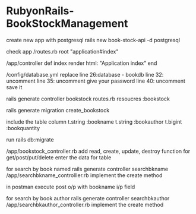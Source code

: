 # RubyonRails-BookStockManagement

create new app with postgresql
rails new book-stock-api -d postgresql

check app
/routes.rb
root "application#index"

/app/controller
def index
render html: "Application index"
end

/config/database.yml
replace
line 26:database - bookdb
line 32: uncomment
line 35: uncomment give your password
line 40: uncomment
save it

rails generate controller bookstock
routes.rb
resoucres :bookstock

rails generate migration create_bookstock

include the table column
t.string :bookname
t.string :bookauthor
t.bigint :bookquantity

run rails db:migrate

/app/bookstock_controller.rb
add read, create, update, destroy function for get/post/put/delete
enter the data for table

for search by book named
rails generate controller searchbkname
/app/searchbkname_controlller.rb
implement the create method

in postman execute post o/p with bookname i/p field

for search by book author
rails generate controller searchbkauthor
/app/searchbkauthor_controller.rb
implement the create method
